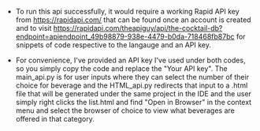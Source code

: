 * To run this api successfully, it would require a working Rapid API key from https://rapidapi.com/ that can be found once an account is
created and to visit https://rapidapi.com/theapiguy/api/the-cocktail-db?endpoint=apiendpoint_49b98879-938e-4479-b0da-718468fb87bc for
snippets of code respective to the langauge and an API key.

* For convenience, I've provided an API key I've used under both codes, so you simply copy the code and replace the "Your API key". The main_api.py is for user inputs where they can select the number of their choice for beverage and the HTML_api.py redirects that input to a .html file that will be generated under the same project in the IDE and the user simply right clicks the list.html and find "Open in Browser" in the context menu and select the browser of choice to view what beverages are offered in that category. 
